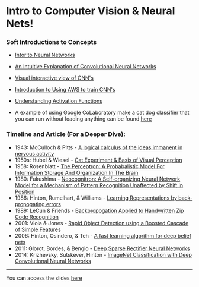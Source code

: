 # Intro to Computer Vision & Neural Nets!


### Soft Introductions to Concepts
- [Intor to Neural Networks](https://ujjwalkarn.me/2016/08/09/quick-intro-neural-networks/)
- [An Intuitive Explanation of Convolutional Neural Networks](https://ujjwalkarn.me/2016/08/11/intuitive-explanation-convnets/)
- [Visual interactive view of CNN's](http://scs.ryerson.ca/~aharley/vis/conv/flat.html)
- [Introduction to Using AWS to train CNN's](https://aws.amazon.com/blogs/machine-learning/get-started-with-deep-learning-using-the-aws-deep-learning-ami/)
- [Understanding Activation Functions](https://medium.com/the-theory-of-everything/understanding-activation-functions-in-neural-networks-9491262884e0)

- A example of using Google CoLaboratory make a cat dog classifier that you can run without loading anything can be found [here](https://colab.research.google.com/github/google/eng-edu/blob/master/ml/pc/exercises/image_classification_part1.ipynb)


### Timeline and Article (For a Deeper Dive):
- 1943: McCulloch & Pitts - [A logical calculus of the ideas immanent in nervous activity](http://www.mind.ilstu.edu/curriculum/modOverview.php?modGUI=212)
- 1950s: Hubel & Wiesel - [Cat Experiment & Basis of Visual Perception](https://knowingneurons.com/2014/10/29/hubel-and-wiesel-the-neural-basis-of-visual-perception/)
- 1958: Rosenblatt - [The Perceptron: A Probabalistic Model For
Information Storage And Organization
In The Brain](http://citeseerx.ist.psu.edu/viewdoc/download;jsessionid=6985402E48095FA01E5F6F364FD0B826?doi=10.1.1.588.3775&rep=rep1&type=pdf)
- 1980: Fukushima - [Neocognitron: A Self-organizing Neural Network Model
for a Mechanism of Pattern Recognition
Unaffected by Shift in Position](https://www.rctn.org/bruno/public/papers/Fukushima1980.pdf)
- 1986: Hinton, Rumelhart, & Williams - [Learning Representations by back-propogating errors](https://www.iro.umontreal.ca/~vincentp/ift3395/lectures/backprop_old.pdf)
- 1989: LeCun & Friends - [Backpropogation Applied to Handwritten Zip Code Recognition](http://yann.lecun.com/exdb/publis/pdf/lecun-89e.pdf)
- 2001: Viola & Jones - [Rapid Object Detection using a Boosted Cascade of Simple
Features](https://www.cs.cmu.edu/~efros/courses/LBMV07/Papers/viola-cvpr-01.pdf)
- 2006: Hinton, Osindero, & Teh - [A fast learning algorithm for deep belief nets](https://www.cs.toronto.edu/~hinton/absps/fastnc.pdf)
- 2011: Glorot, Bordes, & Bengio - [Deep Sparse Rectifier Neural Networks](http://proceedings.mlr.press/v15/glorot11a/glorot11a.pdf)
- 2014: Krizhevsky, Sutskever, Hinton - [ImageNet Classification with Deep
Convolutional Neural Networks](http://image-net.org/challenges/LSVRC/2012/supervision.pdf)

---

You can access the slides [here](https://docs.google.com/presentation/d/1zFTJP5_oBVZXNEmOO7AqRwL3vaS9zUfdCfjU2Fpq9rY/edit?usp=sharing)
